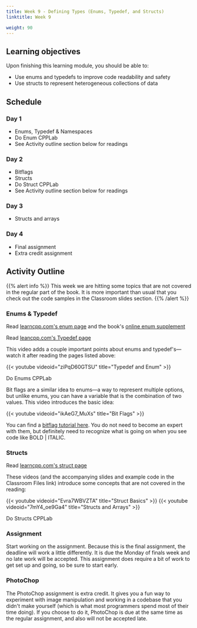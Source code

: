 ```yaml
---
title: Week 9 - Defining Types (Enums, Typedef, and Structs)
linktitle: Week 9

weight: 90
---
```


## Learning objectives

Upon finishing this learning module, you should be able to:

* Use enums and typedefs to improve code readability and safety
* Use structs to represent heterogeneous collections of data

## Schedule

### Day 1

* Enums, Typedef & Namespaces
* Do Enum CPPLab
* See Activity outline section below for readings

### Day 2

* Bitflags
* Structs
* Do Struct CPPLab
* See Activity outline section below for readings

### Day 3

* Structs and arrays

### Day 4

* Final assignment
* Extra credit assignment

## Activity Outline

{{% alert info %}}
This week we are hitting some topics that are not
covered in the regular part of the book. It is more important than usual
that you check out the code samples in the Classroom slides section.
{{% /alert %}}

### Enums & Typedef

Read [learncpp.com's enum page](http://www.learncpp.com/cpp-tutorial/45-enumerated-types/) and
the book's [online enum supplement](http://liveexample.pearsoncmg.com/liang/cpp/supplement/Supplement4hEnumeratedTypes.pdf)

Read [leancpp.com's Typedef page](http://www.learncpp.com/cpp-tutorial/46-typedefs/)

This video adds a couple important points about enums and typedef's—watch it after reading the pages listed above:  

{{< youtube videoid="ziPqD60GTSU" title="Typedef and Enum" >}}

Do Enums CPPLab

Bit flags are a similar idea to enums—a way to represent multiple
options, but unlike enums, you can have a variable that is the
combination of two values. This video introduces the basic idea:  

{{< youtube videoid="ikAeG7_MuXs" title="Bit Flags" >}}

You can find a [bitflag tutorial here](http://forum.codecall.net/topic/56591-bit-fields-flags-tutorial-with-example/).
You do not need to become an expert with them, but definitely need
to recognize what is going on when you see code like BOLD | ITALIC.

### Structs

Read [learncpp.com's struct page](http://www.learncpp.com/cpp-tutorial/47-structs/)

These videos (and the accompanying slides and example code in the
Classroom Files link) introduce some concepts that are not covered
in the reading:  

{{< youtube videoid="Evra7WBVZTA" title="Struct Basics" >}}
{{< youtube videoid="7mY4_oe9Ga4" title="Structs and Arrays" >}}

Do Structs CPPLab

### Assignment

Start working on the assignment. Because this is the final assignment,
the deadline will work a little differently. It is due the Monday of
finals week and no late work will be accepted. This assignment does
require a bit of work to get set up and going, so be sure to start early.

### PhotoChop

The PhotoChop assignment is extra credit. It gives you a fun way to
experiment with image manipulation and working in a codebase that you
didn't make yourself (which is what most programmers spend most of their
time doing). If you choose to do it, PhotoChop is due at the same time
as the regular assignment, and also will not be accepted late.
